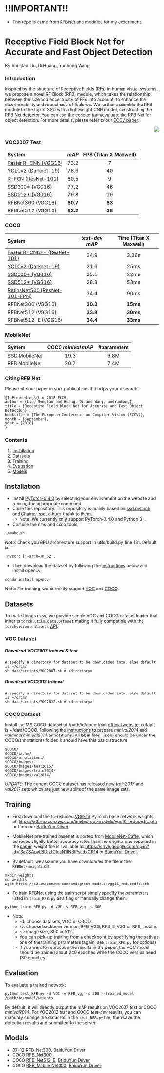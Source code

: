 # !!IMPORTANT!!
- This repo is came from [RFBNet](https://github.com/ruinmessi/RFBNet) and modified for my experiment.

# Receptive Field Block Net for Accurate and Fast Object Detection

By Songtao Liu, Di Huang, Yunhong Wang

### Introduction
Inspired by the structure of Receptive Fields (RFs) in human visual systems, we propose a novel RF Block (RFB) module, which takes the relationship between the size and eccentricity of RFs into account, to enhance the discriminability and robustness of features. We further  assemble the RFB module to the top of SSD with a lightweight CNN model, constructing the RFB Net detector. You can use the code to train/evaluate the RFB Net for object detection. For more details, please refer to our [ECCV paper](https://eccv2018.org/openaccess/content_ECCV_2018/papers/Songtao_Liu_Receptive_Field_Block_ECCV_2018_paper.pdf). 

<img align="right" src="https://github.com/ruinmessi/RFBNet/blob/master/doc/RFB.png">

&nbsp;
&nbsp;

### VOC2007 Test
| System |  *mAP* | **FPS** (Titan X Maxwell) |
|:-------|:-----:|:-------:|
| [Faster R-CNN (VGG16)](https://github.com/ShaoqingRen/faster_rcnn) | 73.2 | 7 | 
| [YOLOv2 (Darknet-19)](http://pjreddie.com/darknet/yolo/) | 78.6 | 40 | 
| [R-FCN (ResNet-101)](https://github.com/daijifeng001/R-FCN)| 80.5| 9 |
| [SSD300* (VGG16)](https://github.com/weiliu89/caffe/tree/ssd) | 77.2 | 46 |
| [SSD512* (VGG16)](https://github.com/weiliu89/caffe/tree/ssd) | 79.8 | 19 |
| RFBNet300 (VGG16) | **80.7** |**83** | 
| RFBNet512 (VGG16) | **82.2** | **38** | 

### COCO 
| System |  *test-dev mAP* | **Time** (Titan X Maxwell) |
|:-------|:-----:|:-------:|
| [Faster R-CNN++ (ResNet-101)](https://github.com/KaimingHe/deep-residual-networks) | 34.9 | 3.36s | 
| [YOLOv2 (Darknet-19)](http://pjreddie.com/darknet/yolo/) | 21.6 | 25ms| 
| [SSD300* (VGG16)](https://github.com/weiliu89/caffe/tree/ssd) | 25.1 | 22ms |
| [SSD512* (VGG16)](https://github.com/weiliu89/caffe/tree/ssd) | 28.8 | 53ms |
| [RetinaNet500 (ResNet-101-FPN)](https://arxiv.org/pdf/1708.02002.pdf) | 34.4| 90ms|
| RFBNet300 (VGG16) | **30.3** |**15ms** | 
| RFBNet512 (VGG16) | **33.8** | **30ms** |
| RFBNet512-E (VGG16) | **34.4** | **33ms** |  


### MobileNet
|System |COCO *minival mAP*| **\#parameters**|
|:-------|:-----:|:-------:|
|[SSD MobileNet](https://arxiv.org/abs/1704.04861)| 19.3| 6.8M|
|RFB MobileNet| 20.7 | 7.4M|


### Citing RFB Net
Please cite our paper in your publications if it helps your research:

    @InProceedings{Liu_2018_ECCV,
    author = {Liu, Songtao and Huang, Di and Wang, andYunhong},
    title = {Receptive Field Block Net for Accurate and Fast Object Detection},
    booktitle = {The European Conference on Computer Vision (ECCV)},
    month = {September},
    year = {2018}
    }

### Contents
1. [Installation](#installation)
2. [Datasets](#datasets)
3. [Training](#training)
4. [Evaluation](#evaluation)
5. [Models](#models)

## Installation
- Install [PyTorch-0.4.0](http://pytorch.org/) by selecting your environment on the website and running the appropriate command.
- Clone this repository. This repository is mainly based on [ssd.pytorch](https://github.com/amdegroot/ssd.pytorch) and [Chainer-ssd](https://github.com/Hakuyume/chainer-ssd), a huge thank to them.
  * Note: We currently only support PyTorch-0.4.0 and Python 3+.
- Compile the nms and coco tools:
```Shell
./make.sh
```
*Note*: Check you GPU architecture support in utils/build.py, line 131. Default is:
``` 
'nvcc': ['-arch=sm_52',
```
- Then download the dataset by following the [instructions](#download-voc2007-trainval--test) below and install opencv. 
```Shell
conda install opencv
```
Note: For training, we currently  support [VOC](http://host.robots.ox.ac.uk/pascal/VOC/) and [COCO](http://mscoco.org/). 

## Datasets
To make things easy, we provide simple VOC and COCO dataset loader that inherits `torch.utils.data.Dataset` making it fully compatible with the `torchvision.datasets` [API](http://pytorch.org/docs/torchvision/datasets.html).

### VOC Dataset
##### Download VOC2007 trainval & test

```Shell
# specify a directory for dataset to be downloaded into, else default is ~/data/
sh data/scripts/VOC2007.sh # <directory>
```

##### Download VOC2012 trainval

```Shell
# specify a directory for dataset to be downloaded into, else default is ~/data/
sh data/scripts/VOC2012.sh # <directory>
```
### COCO Dataset
Install the MS COCO dataset at /path/to/coco from [official website](http://mscoco.org/), default is ~/data/COCO. Following the [instructions](https://github.com/rbgirshick/py-faster-rcnn/blob/77b773655505599b94fd8f3f9928dbf1a9a776c7/data/README.md) to prepare *minival2014* and *valminusminival2014* annotations. All label files (.json) should be under the COCO/annotations/ folder. It should have this basic structure
```Shell
$COCO/
$COCO/cache/
$COCO/annotations/
$COCO/images/
$COCO/images/test2015/
$COCO/images/train2014/
$COCO/images/val2014/
```
*UPDATE*: The current COCO dataset has released new *train2017* and *val2017* sets which are just new splits of the same image sets. 

## Training
- First download the fc-reduced [VGG-16](https://arxiv.org/abs/1409.1556) PyTorch base network weights at:    https://s3.amazonaws.com/amdegroot-models/vgg16_reducedfc.pth
or from our [BaiduYun Driver](https://pan.baidu.com/s/1jIP86jW) 
- MobileNet pre-trained basenet is ported from [MobileNet-Caffe](https://github.com/shicai/MobileNet-Caffe), which achieves slightly better accuracy rates than the original one reported in the [paper](https://arxiv.org/abs/1704.04861), weight file is available at: https://drive.google.com/open?id=13aZSApybBDjzfGIdqN1INBlPsddxCK14 or [BaiduYun Driver](https://pan.baidu.com/s/1dFKZhdv).

- By default, we assume you have downloaded the file in the `RFBNet/weights` dir:
```Shell
mkdir weights
cd weights
wget https://s3.amazonaws.com/amdegroot-models/vgg16_reducedfc.pth
```

- To train RFBNet using the train script simply specify the parameters listed in `train_RFB.py` as a flag or manually change them.
```Shell
python train_RFB.py -d VOC -v RFB_vgg -s 300 
```
- Note:
  * -d: choose datasets, VOC or COCO.
  * -v: choose backbone version, RFB_VGG, RFB_E_VGG or RFB_mobile.
  * -s: image size, 300 or 512.
  * You can pick-up training from a checkpoint by specifying the path as one of the training parameters (again, see `train_RFB.py` for options)
  * If you want to reproduce the results in the paper, the VOC model should be trained about 240 epoches while the COCO version need 130 epoches.
  
## Evaluation
To evaluate a trained network:

```Shell
python test_RFB.py -d VOC -v RFB_vgg -s 300 --trained_model /path/to/model/weights
```
By default, it will directly output the mAP results on VOC2007 *test* or COCO *minival2014*. For VOC2012 *test* and COCO *test-dev* results, you can manually change the datasets in the `test_RFB.py` file, then save the detection results and submitted to the server. 

## Models

* 07+12 [RFB_Net300](https://drive.google.com/open?id=1apPyT3IkNwKhwuYyp432IJrTd0QHGbIN), [BaiduYun Driver](https://pan.baidu.com/s/1xOp3_FDk49YlJ-6C-xQfHw)
* COCO [RFB_Net300](https://pan.baidu.com/s/1vL_oNwhj0ksK593nApqDLw)
* COCO [RFB_Net512_E](https://drive.google.com/open?id=1pHDc6Xg9im3affOr7xaimXaRNOHtbaPM), [BaiduYun Driver](https://pan.baidu.com/s/1o8dxrom)
* COCO [RFB_Mobile Net300](https://drive.google.com/open?id=1vmbTWWgeMN_qKVWOeDfl1EN9c7yHPmOe), [BaiduYun Driver](https://pan.baidu.com/s/1bp4ik1L)


